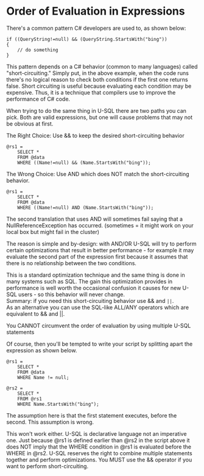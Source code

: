 # Order of Evaluation in Expressions

There's a common pattern C# developers are used to, as shown below:

```
if ((QueryString!=null) && (QueryString.StartsWith("bing"))
{
    // do something
}
```

This pattern depends on a C# behavior (common to many languages) called "short-circuiting." Simply put, in the above example, when the code runs there's no logical reason to check both conditions if the first one returns false. Short circuiting is useful because evaluating each condition may be expensive. Thus, it is a technique that compilers use to improve the performance of C# code.

When trying to do the same thing in U-SQL there are two paths you can pick. Both are valid expressions, but one will cause problems that may not be obvious at first.

The Right Choice: Use && to keep the desired short-circuiting behavior

```
@rs1 = 
    SELECT * 
    FROM @data
    WHERE ((Name!=null) && (Name.StartsWith("bing"));
```

The Wrong Choice: Use AND which does NOT match the short-circuiting behavior.

```
@rs1 = 
    SELECT * 
    FROM @data
    WHERE ((Name!=null) AND (Name.StartsWith("bing"));
```

The second translation that uses AND will sometimes fail saying that a NullReferenceException has occurred. \(sometimes = it might work on your local box but might fail in the cluster\)

The reason is simple and by-design: with AND/OR U-SQL  will try to perform certain optimizations that result in better performance - for example it may evaluate the second part of the expression first because it assumes that there is no relationship between the two conditions.

This is a standard optimization technique and the same thing is done in many systems such as SQL. The gain this optimization provides in performance is well worth the occasional confusion it causes for new U-SQL users - so this behavior will never change.  
Summary: if you need this short-circuiting behavior use && and `||`.  
As an alternative you can use the SQL-like ALL/ANY operators which are equivalent to && and ||.

You CANNOT circumvent the order of evaluation by using multiple U-SQL statements

Of course, then you'll be tempted to write your script by splitting apart the expression as shown below.

```
@rs1 = 
    SELECT * 
    FROM @data
    WHERE Name != null;

@rs2 =
    SELECT *
    FROM @rs1
    WHERE Name.StartsWith("bing");
```

The assumption here is that the first statement executes, before the second. This assumption is wrong.

This won't work either. U-SQL is declarative language not an imperative one. Just because @rs1 is defined earlier than @rs2 in the script above it does NOT imply that the WHERE condition in @rs1 is evaluated before the WHERE in @rs2. U-SQL reserves the right to combine multiple statements together and perform optimizations. You MUST use the && operator if you want to perform short-circuiting.

